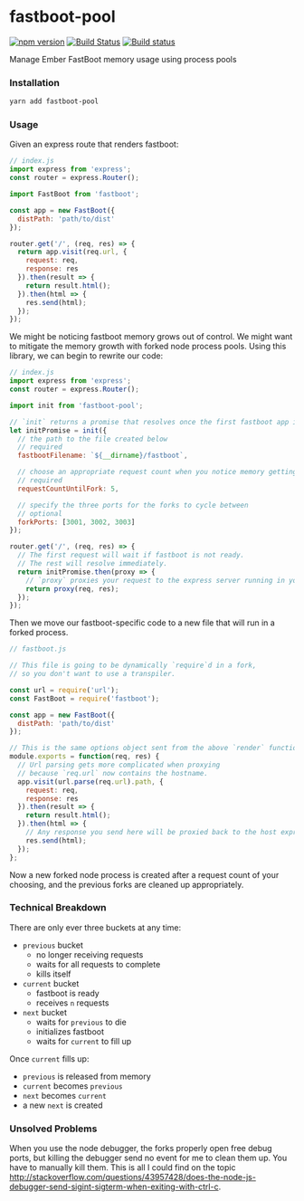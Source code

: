# fastboot-pool

[![npm version](https://badge.fury.io/js/fastboot-pool.svg)](https://badge.fury.io/js/fastboot-pool)
[![Build Status](https://travis-ci.org/kellyselden/fastboot-pool.svg?branch=master)](https://travis-ci.org/kellyselden/fastboot-pool)
[![Build status](https://ci.appveyor.com/api/projects/status/nnjfs5tkwvgqch7i/branch/master?svg=true)](https://ci.appveyor.com/project/kellyselden/fastboot-pool/branch/master)

Manage Ember FastBoot memory usage using process pools

### Installation

```sh
yarn add fastboot-pool
```

### Usage

Given an express route that renders fastboot:

```js
// index.js
import express from 'express';
const router = express.Router();

import FastBoot from 'fastboot';

const app = new FastBoot({
  distPath: 'path/to/dist'
});

router.get('/', (req, res) => {
  return app.visit(req.url, {
    request: req,
    response: res
  }).then(result => {
    return result.html();
  }).then(html => {
    res.send(html);
  });
});
```

We might be noticing fastboot memory grows out of control. We might want to mitigate the memory growth with forked node process pools. Using this library, we can begin to rewrite our code:

```js
// index.js
import express from 'express';
const router = express.Router();

import init from 'fastboot-pool';

// `init` returns a promise that resolves once the first fastboot app initializes.
let initPromise = init({
  // the path to the file created below
  // required
  fastbootFilename: `${__dirname}/fastboot`,

  // choose an appropriate request count when you notice memory getting too high
  // required
  requestCountUntilFork: 5,

  // specify the three ports for the forks to cycle between
  // optional
  forkPorts: [3001, 3002, 3003]
});

router.get('/', (req, res) => {
  // The first request will wait if fastboot is not ready.
  // The rest will resolve immediately.
  return initPromise.then(proxy => {
    // `proxy` proxies your request to the express server running in your forked process.
    return proxy(req, res);
  });
});
```

Then we move our fastboot-specific code to a new file that will run in a forked process.

```js
// fastboot.js

// This file is going to be dynamically `require`d in a fork,
// so you don't want to use a transpiler.

const url = require('url');
const FastBoot = require('fastboot');

const app = new FastBoot({
  distPath: 'path/to/dist'
});

// This is the same options object sent from the above `render` function.
module.exports = function(req, res) {
  // Url parsing gets more complicated when proxying
  // because `req.url` now contains the hostname.
  app.visit(url.parse(req.url).path, {
    request: req,
    response: res
  }).then(result => {
    return result.html();
  }).then(html => {
    // Any response you send here will be proxied back to the host express response.
    res.send(html);
  });
};
```

Now a new forked node process is created after a request count of your choosing, and the previous forks are cleaned up appropriately.

### Technical Breakdown

There are only ever three buckets at any time:

* `previous` bucket
  * no longer receiving requests
  * waits for all requests to complete
  * kills itself
* `current` bucket
  * fastboot is ready
  * receives `n` requests
* `next` bucket
  * waits for `previous` to die
  * initializes fastboot
  * waits for `current` to fill up

Once `current` fills up:
  * `previous` is released from memory
  * `current` becomes `previous`
  * `next` becomes `current`
  * a new `next` is created

### Unsolved Problems

When you use the node debugger, the forks properly open free debug ports, but killing the debugger send no event for me to clean them up. You have to manually kill them. This is all I could find on the topic http://stackoverflow.com/questions/43957428/does-the-node-js-debugger-send-sigint-sigterm-when-exiting-with-ctrl-c.
